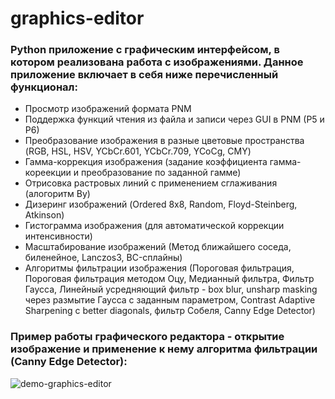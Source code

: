 # graphics-editor
### Python приложение с графическим интерфейсом, в котором реализована работа с изображениями. Данное приложение включает в себя ниже перечисленный функционал:
* Просмотр изображений формата PNM
* Поддержка функций чтения из файла и записи через GUI в PNM (P5 и P6)
* Преобразование изображения в разные цветовые пространства (RGB, HSL, HSV, YCbCr.601, YCbCr.709, YCoCg, CMY)
* Гамма-коррекция изображения (задание коэффициента гамма-кореекции и преобразование по заданной гамме)
* Отрисовка растровых линий с применением сглаживания (алогоритм Ву)
* Дизеринг изображений (Ordered 8x8, Random, Floyd-Steinberg, Atkinson)
* Гистограмма изображения (для автоматической коррекции интенсивности)
* Масштабирование изображений (Метод ближайшего соседа, биленейное, Lanczos3, BC-сплайны)
* Алгоритмы фильтрации изображения (Пороговая фильтрация, Пороговая фильтрация методом Оцу, Медианный фильтра, Фильтр Гаусса, Линейный усредняющий фильтр - box blur, unsharp masking через размытие Гаусса с заданным параметром, Contrast Adaptive Sharpening с better diagonals, фильтр Собеля, Canny Edge Detector)

### Пример работы графического редактора - открытие изображение и применение к нему алгоритма фильтрации (Canny Edge Detector):
![demo-graphics-editor](https://github.com/DKurepin/graphics-editor/assets/91544570/bdb333b0-2abc-4a5d-9f39-5539979eb5fb)
